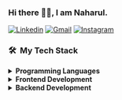 ### Hi there :wave::smiley:, I am Naharul.


<a href="https://www.linkedin.com/in/naharul-h-808201138/"><img src="https://img.shields.io/badge/LinkedIn-blue?style=flat&logo=linkedin&labelColor=blue" alt="Linkedin" target="_blank"></a>
<a href="mailto:naharulhayat@gmail.com"><img src="https://img.shields.io/badge/Gmail-red?style=flat-square&logo=Gmail&logoColor=white" alt="Gmail" target="_blank"></a>
<a href="https://www.instagram.com/naharul2/"><img src="https://img.shields.io/badge/-Instagram-E4405F?style=flat&logo=instagram&logoColor=white" alt="Instagram" target="_blank"></a>


<h3> 🛠 &nbsp;My Tech Stack</h3>

<details>
 <summary><b>Programming Languages</b></summary>
 <a href="https://www.python.org" target="_blank"> <img src="images/python.png" alt="python" width="30" height="30"/> </a>
 <a href="https://www.typescriptlang.org/" target="_blank"> <img src="images/typescript.png" alt="typescript" width="30" height="30"/> 
 <a href="https://www.java.com/" target="_blank"> <img src="images/java.png" alt="java" width="30" height="30"/> 
 </a><a href="https://www.php.net" target="_blank"><img src="images/php.png" alt="php" width="30" height="30"/> </a> 
</details>

<details>	
  <summary><b>Frontend Development</b></summary>
  <a href="https://angular.io" target="_blank"><img src="images/angular.png" alt="angularjs" width="30" height="30"/> </a> <a href="https://getbootstrap.com" target="_blank"> <img src="images/bootstrap.png" alt="bootstrap" width="30" height="30"/> </a> <a href="https://www.w3schools.com/css/" target="_blank"> <img src="images/css.png" alt="css3" width="30" height="30"/> </a><a href="https://www.w3.org/html/" target="_blank"> <img src="images/html.png" alt="html5" width="30" height="30"/> </a>  
</details>

<details>
 <summary><b>Backend Development</b></summary>
 <a href="https://nodejs.org" target="_blank"> <img src="images/nodejs.png" alt="nodejs" width="50" height="50"/> </a>
 </a><a href="https://www.djangoproject.com/" target="_blank"> <img src="images/django.png" alt="django" width="30" height="30"/> </a> 
 <a href="https://laravel.com" target="_blank"> <img src="images/laravel.png" alt="Laravel" width="30" height="30"/> 
</details>

<!--
**Naharul98/Naharul98** is a ✨ _special_ ✨ repository because its `README.md` (this file) appears on your GitHub profile.

Here are some ideas to get you started:

- 🔭 I’m currently working on ...
- 🌱 I’m currently learning ...
- 👯 I’m looking to collaborate on ...
- 🤔 I’m looking for help with ...
- 💬 Ask me about ...
- 📫 How to reach me: ...
- 😄 Pronouns: ...
- ⚡ Fun fact: ...
-->
